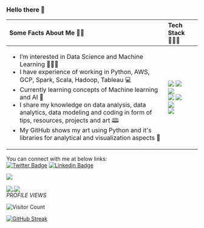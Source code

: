 ### Hello there 👋


<table role="table">
            <thead>
                <tr>
                    <th align="left">Some Facts About Me 👩‍💼</th>
                    <th align="left">Tech Stack 👩🏻‍💻 </th>
                </tr>
            </thead>
        <tbody>
            <tr>
                <td align="left">
                    <ul>
                        <li> I’m interested in Data Science and Machine Learning 👩🏻‍⚕️  </li>
                        <li> I have experience of working in Python, AWS, GCP, Spark, Scala, Hadoop, Tableau 💻 </li>
                        <li> Currently learning concepts of Machine learning and AI 📝 </li>
                        <li> I share my knowledge on data analysis, data analytics, data modeling and coding in form of tips, resources, projects and art 🕮 </li>
                        <li> My GitHub shows my art using Python and it's libraries for analytical and visualization aspects 🎨</li>
                    </ul>
                </td>
                <td align="left">
                     <img src="https://img.shields.io/badge/python-%23E34F26.svg?style=for-the-badge&logo=python&logoColor=white">
                     <img src="https://img.shields.io/badge/AWS-%231572B6.svg?style=for-the-badge&logo=AWS&logoColor=white">
                     <br>
                     <img src="https://img.shields.io/badge/Scala-%23323330.svg?style=for-the-badge&logo=Scala&logoColor=%23F7DF1E">
                     <br>
                     <img src="https://img.shields.io/badge/github-%23121011.svg?style=for-the-badge&logo=github&logoColor=white">
                     <img src="https://img.shields.io/badge/Spark-%2300C4CC.svg?style=for-the-badge&logo=Spark&logoColor=white">
                     <br>
                     <img src="https://img.shields.io/badge/GoogleCloud-%2338B2AC.svg?style=for-the-badge&logo=GCP-css&logoColor=white">
                     <br>
                     <img src="https://img.shields.io/badge/tableau-0078d7.svg?style=for-the-badge&logo=tableau&logoColor=white">
                </td>
            </tr>
            </tbody>
        </table>
        
        
You can connect with me at below links:
<br>
[![Twitter Badge](https://img.shields.io/badge/Twitter-%231DA1F2.svg?style=for-the-badge&logo=Twitter&logoColor=white)](https://twitter.com/i_rahulsoni) 
[![Linkedin Badge](https://img.shields.io/badge/-Rahul%20Soni-blue?style=social&logo=Linkedin&logoColor=blue&link=https://www.linkedin.com/in/rahul-soni-9186a7170/)](https://www.linkedin.com/in/rahul-soni-9186a7170/)


<a href="https://www.github.com/irahulsoni" target="_blank" rel="noreferrer"><img
src="https://img.shields.io/github/followers/irahulsoni?logo=github&style=for-the-badge&color=0891b2&labelColor=1c1917" /></a>

<a href="https://github.com/anuraghazra/github-readme-stats">
  <img align="center" src="https://github-readme-stats.vercel.app/api?username=irahulsoni" />
</a>
<a href="https://github.com/anuraghazra/convoychat">
  <img align="center" src="https://github-readme-stats.vercel.app/api/top-langs/?username=irahulsoni" />
</a>
<br>
<em>PROFILE VIEWS </em>
<br>

![Visitor Count](https://profile-counter.glitch.me/{irahulsoni}/count.svg)

[![GitHub Streak](http://github-readme-streak-stats.herokuapp.com?user=irahulsoni&theme=dark)](https://git.io/streak-stats)



<!--
**irahulsoni/irahulsoni** is a ✨ _special_ ✨ repository because its `README.md` (this file) appears on your GitHub profile.

Here are some ideas to get you started:

- 🔭 I’m currently working on ...
- 🌱 I’m currently learning ...
- 👯 I’m looking to collaborate on ...
- 🤔 I’m looking for help with ...
- 💬 Ask me about ...
- 📫 How to reach me: ...
- 😄 Pronouns: ...
- ⚡ Fun fact: ...
-->

